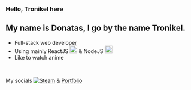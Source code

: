 ### Hello, Tronikel here

## My name is Donatas, I go by the name Tronikel.
- Full-stack web developer 
- Using mainly ReactJS <img src="https://user-images.githubusercontent.com/56039679/121782774-e23a7b00-cbb3-11eb-911e-10826cbda96e.png" width="20px"> & NodeJS <img src="https://user-images.githubusercontent.com/56039679/121782840-3f363100-cbb4-11eb-9787-5d0112b985ee.png" width="20px">
- Like to watch anime

</br>

My socials [![Steam][1.2]][1] & [Portfolio](https://tronikel.com)

[1.2]: https://user-images.githubusercontent.com/56039679/121783022-4578dd00-cbb5-11eb-8430-50cc83e21f3c.png

[1]: https://steamcommunity.com/id/tronikel
